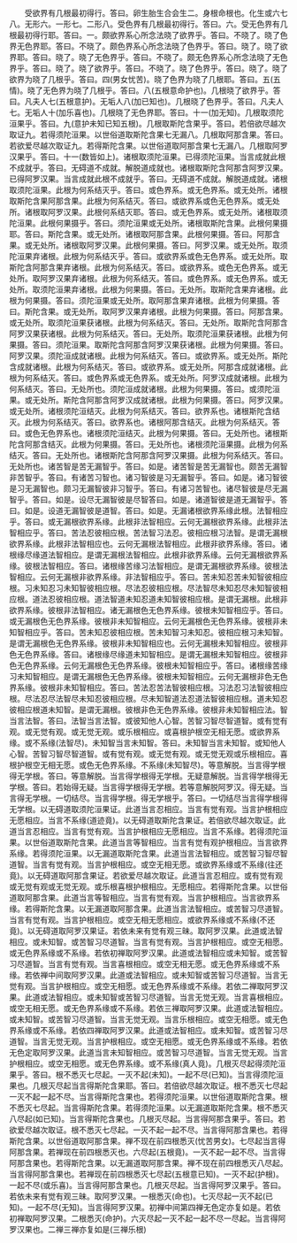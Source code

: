 <!-- { "loadSidebar": true } -->
　　受欲界有几根最初得行。答曰。卵生胎生合会生二。身根命根也。化生或六七八。无形六。一形七。二形八。受色界有几根最初得行。答曰。六。受无色界有几根最初得行耶。答曰。一。颇欲界系心所念法晓了欲界乎。答曰。不晓了。晓了色界无色界耶。答曰。不晓了。颇色界系心所念法晓了色界乎。答曰。晓了。晓了欲界耶。答曰。晓了。晓了无色界乎。答曰。不晓了。颇无色界系心所念法晓了无色界乎。答曰。晓了。晓了欲界乎。答曰。不晓了。晓了色界乎。答曰。晓了。晓了欲界为晓了几根乎。答曰。四(男女忧苦)。晓了色界为晓了几根耶。答曰。五(五情)。晓了无色界为晓了几根乎。答曰。八(五根意命护也)。几根晓了欲界乎。答曰。凡夫人七(五根意护)。无垢人八(加已知也)。几根晓了色界乎。答曰。凡夫人七。无垢人十(加乐喜也)。几根晓了无色界耶。答曰。十一(加无知)。几根取须陀洹果乎。答曰。九(意护未知已知五根)。几根取斯陀含果乎。答曰。若倍欲尽越次取证九。若得须陀洹果。以世俗道取斯陀含果七无漏八。几根取阿那含果。答曰。若欲爱尽越次取证九。若得斯陀含果。以世俗道取阿那含果七无漏八。几根取阿罗汉果乎。答曰。十一(数皆如上)。诸根取须陀洹果。已得须陀洹果。当言成就此根不成就乎。答曰。无碍道不成就。解脱道成就也。诸根取斯陀含阿那含阿罗汉果。已得阿罗汉果。当言成就此根不成就乎。答曰。无碍道不成就。解脱道成就。诸根取须陀洹果。此根为何系结灭乎。答曰。或色界系。或无色界系。或无处所。诸根取斯陀含果阿那含果。此根为何系结灭。答曰。或欲界系或色无色界系。或无处所。诸根取阿罗汉果。此根何系结灭耶。答曰。或无色界系。或无处所。诸根取须陀洹果。此根何果摄乎。答曰。须陀洹果或无处所。诸根取斯陀含果。此根何果摄耶。答曰。斯陀含果。或无处所。诸根取阿那含果。此根何果摄。答曰。阿那含果。或无处所。诸根取阿罗汉果。此根何果摄。答曰。阿罗汉果。或无处所。取须陀洹果弃诸根。此根为何系结灭乎。答曰。或欲界系或色无色界系。或无处所。取斯陀含阿那含果弃诸根。此根为何系结灭。答曰。或欲界系。或色无色界系。或无处所。取阿罗汉果弃诸根。此根为何系结灭。答曰。或色界系。或无色界系。或无处所。取须陀洹果弃诸根。此根为何果摄。答曰。无处所。取斯陀含果弃诸根。此根为何果摄。答曰。须陀洹果或无处所。取阿那含果弃诸根。此根为何果摄。答曰。斯陀含果。或无处所。取阿罗汉果弃诸根。此根为何果摄。答曰。阿那含果。或无处所。取须陀洹果获诸根。此根为何系结灭。答曰。无处所。取斯陀含阿那含阿罗汉果获诸根。此根为何系结灭。答曰。无处所。取须陀洹果获诸根。此根为何果摄。答曰。须陀洹果。取斯陀含阿那含阿罗汉果获诸根。此根为何果摄。答曰。阿罗汉果。须陀洹成就诸根。此根为何系结灭。答曰。或欲界系。或无处所。斯陀含成就诸根。此根为何系结灭。答曰。或欲界系。或无处所。阿那含成就诸根。此根为何系结灭。答曰。或色界系或无色界系。或无处所。阿罗汉成就诸根。此根为何系结灭。答曰。无处所也。须陀洹成就诸根。此根为何果摄。答曰。或须陀洹果。或无处所。斯陀含阿那含阿罗汉成就诸根。此根为何果摄。答曰。阿罗汉果。或无处所。诸根须陀洹结灭。此根为何系结灭。答曰。欲界系也。诸根斯陀含结灭。此根为何系结灭。答曰。欲界系也。诸根阿那含结灭。此根为何系结灭。答曰。或色无色界系也。诸根须陀洹结灭。此根为何果摄。答曰。无处所也。诸根斯陀含阿那含结灭。此根为何果摄。答曰。无处所也。诸根须陀洹果摄。此根为何系结灭。答曰。无处所也。诸根斯陀含阿那含阿罗汉果摄。此根为何系结灭。答曰。无处所也。诸苦智是苦无漏智乎。答曰。如是。诸苦智是苦无漏智也。颇苦无漏智非苦智乎。答曰。有诸苦习智也。诸习智彼是习无漏智乎。答曰。如是。诸习智彼是习无漏智也。颇习无漏智彼非习智乎。答曰。有诸习苦智也。诸尽智彼是尽无漏智乎。答曰。如是。设尽无漏智彼是尽智答曰。如是。诸道智彼是道无漏智乎。答曰。如是。设道无漏智彼是道智。答曰。如是。无漏诸根欲界系缘此根。法智相应乎。答曰。或无漏根欲界系缘。此根非法智相应。云何无漏根欲界系缘。此根非法智相应乎。答曰。苦法忍彼相应根。苦法智习法忍。彼相应根习法智。是谓无漏根欲界系缘。此根非法智相应也。云何无漏根法智相应。此根非欲界系缘。答曰。诸根缘尽缘道法智相应。是谓无漏根法智相应。此根非欲界系缘。云何无漏根欲界系缘。彼根法智相应。答曰。诸根缘苦缘习法智相应。是谓无漏根欲界系缘。彼根法智相应。云何无漏根非欲界系缘。非法智相应乎。答曰。苦未知忍苦未知智彼相应根。习未知忍习未知智彼相应根。尽法忍彼相应根。尽法智尽未知忍尽未知智彼相应根。道法忍彼相应根。道法智道未知忍道未知智彼相应根。是谓无漏根。此根非欲界系缘。彼根非法智相应。诸无漏根色无色界系缘。彼根未知智相应乎。答曰。或无漏根色无色界系缘。彼根非未知智相应。云何无漏根色无色界系缘。彼根非未知智相应乎。答曰。苦未知忍彼相应根。苦未知智习未知忍。彼相应根习未知智。是谓无漏根色无色界系缘。彼根非未知智相应也。云何无漏根未知智相应。彼根非色无色界系缘。答曰。诸根缘尽缘道未知智相应。是谓无漏根未知智相应。彼根非色无色界系缘。云何无漏根色无色界系缘。彼根未知智相应乎。答曰。诸根缘苦缘习未知智相应。是谓无漏根色无色界系缘。彼根未知智相应。云何无漏根非色无色界系缘。彼根非未知智相应。答曰。苦法忍苦法智彼相应根。习法忍习法智彼相应根。尽法忍尽法智尽未知忍彼相应根。尽未知智道法忍道法智彼相应根。道未知忍彼相应根道未知智。是谓无漏根。彼根非色无色界系缘。彼根非未知智相应法。智当言法智。答曰。法智当言法智。或彼知他人心智。苦智习智尽智道智。或有觉有观。或无觉有观。或无觉无观。或乐根相应。或喜根护根空无相无愿。或欲界系缘。或不系缘(法智尽)。未知智当言未知智。答曰。未知智当言未知智。或知他人心智。苦智习智尽智道智。或有觉有观。或无觉有观。或无觉无观或乐根相应。喜根护根空无相无愿。或色无色界系缘。不系缘(未知智尽)。等意解脱。当言得学根得无学根。答曰。等意解脱。当言得学根得无学根。无疑意解脱。当言得学根得无学根。答曰。若始得无疑。当言得学根得无学根。若等意解脱阿罗汉。得无疑。当言得无学根。一切结尽。当言得学根。得无学根乎。答曰。一切结尽当言得学根得无学根。以无碍道取须陀洹果证。此道当言忍相应。当言有觉有观。当言护根相应无愿相应。当言不系缘(道迹竟)。以无碍道取斯陀含果证。若倍欲尽越次取证。此道当言忍相应。当言有觉有观。当言护根相应无愿相应。当言不系缘。若得须陀洹果。以世俗道取斯陀含果。此道当言等智相应。当言有觉有观护根相应。当言欲界系缘。若得须陀洹果。以无漏道取斯陀含果。此道当言法智相应。或苦智习智尽智道智。当言有觉有观。当言护根相应。或空无相无愿。或欲界系缘或不系缘(往还竟)。以无碍道取阿那含果证。若欲爱尽越次取证。此道当言忍相应。或有觉有观或无觉有观或无觉无观。或乐根喜根护根相应。无愿相应。若得斯陀含果。以世俗道取阿那含果。此道当言等智相应。当言有觉有观。当言护根相应。当言欲界系缘。若得斯陀含果。以无漏道取阿那含果。此道当言法智相应。或苦智习尽道智。当言有觉有观。当言护根相应。或空无相无愿相应。或欲界系缘或不系缘(不还竟)。以无碍道取阿罗汉果证。若依未来有觉有观三昧。取阿罗汉果。此道或法智相应。或未知智。或苦智习尽道智。当言有觉有观。当言护根相应。或空无相愿。或无色界系缘或不系缘。若依初禅取阿罗汉果。此道或法智相应或未知智。或苦智习尽道智。当言有觉有观。当言喜根相应。或空无相无愿。或无色界系缘或不系缘。若依禅中间取阿罗汉果。此道或法智相应。或未知智或苦智习尽道智。当言无觉有观。当言护根相应。或空无相愿。或无色界系缘或不系缘。若依二禅取阿罗汉果。此道或法智相应。或未知智或苦智习尽道智。当言无觉无观。当言喜根相应。或空无相无愿。或无色界系缘或不系缘。若依三禅取阿罗汉果。此道或法智相应。或未知智。或苦智习尽道智。当言无觉无观。当言乐根相应。或空无相愿。或无色界系缘或不系缘。若依四禅取阿罗汉果。此道或法智相应。或未知智。或苦智习尽道智。当言无觉无观。当言护根相应。或空无相愿。或无色界系缘或不系缘。若依无色定取阿罗汉果。此道当言未知智相应。或苦智习尽道智。当言无觉无观。当言护根相应。或空无相愿。或无色界系缘。或不系缘(真人竟)。几根灭尽起得须陀洹果乎。答曰。根不悉灭七尽起。一灭不起(未知)。一起不尽(已知)。当言得须陀洹果也。几根灭尽起当言得斯陀含果耶。答曰。若倍欲尽越次取证。根不悉灭七尽起一灭不起一起不尽。当言得斯陀含果也。若得须陀洹果。以世俗道取斯陀含果。根不悉灭七尽起。当言得斯陀含果。若得须陀洹果。以无漏道取斯陀含果。根不悉灭八尽起(如已知)。当言得斯陀含果也。几根灭尽起。当言得阿那含果乎。答曰。若欲爱尽越次取证。根不悉灭七尽起。一灭不起一起不尽。当言得阿那含果也。若得斯陀含果。以世俗道取阿那含果。禅不现在前四根悉灭(忧苦男女)。七尽起当言得阿那含果。若禅现在前四根悉灭也。六尽起(五根竟)。一灭不起一起不尽。当言得阿那含果也。若得斯陀含果。以无漏道取阿那含果。禅不现在前四根悉灭八尽起。当言得阿那含果也。若禅现在前四根悉灭七尽起(五根意已知)。一灭不起(护根)。一起不尽(或乐喜)。当言得阿那含果也。几根灭尽起。当言得阿罗汉果乎。答曰。若依未来有觉有观三昧。取阿罗汉果。一根悉灭(命也)。七灭尽起一灭不起(已知)。一起不尽(无知)。当言得阿罗汉果。初禅中间第四禅无色定亦复如是。若依初禅取阿罗汉果。二根悉灭(命护)。六灭尽起一灭不起一起不尽一尽起。当言得阿罗汉果也。二禅三禅亦复如是(三禅乐根)
